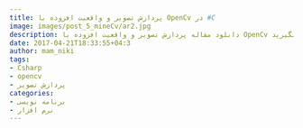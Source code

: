 ```yaml
---
title: پردازش تصویر و واقعیت افزوده با OpenCv در #C 
image: images/post_5_mineCv/ar2.jpg
description: دانلود مقاله پردازش تصویر و واقعیت افزوده با OpenCv در سی شارپ .(به همراه سورس کد)در این آموزش شما یاد میگیرید که چطور با کمک پردازش تصویر روی عکس و یا ویدیو هاتون کار کنید و خروجی مناسب رو از برنامتون بگیرید..
date: 2017-04-21T18:33:55+04:3
author: mam_niki
tags:
- Csharp
- opencv
- پردازش تصویر
categories:
- برنامه نویسی
- نرم افزار
---
```


